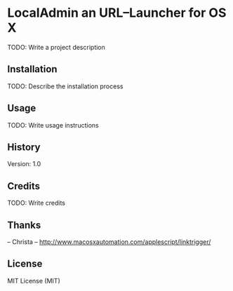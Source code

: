 # LocalAdmin an URL–Launcher for OS X

TODO: Write a project description

## Installation

TODO: Describe the installation process

## Usage

TODO: Write usage instructions

## History

Version: 1.0

## Credits

TODO: Write credits

## Thanks

– Christa
– http://www.macosxautomation.com/applescript/linktrigger/

## License

MIT License (MIT)